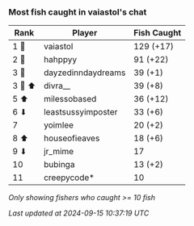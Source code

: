 ### Most fish caught in vaiastol's chat
| Rank | Player | Fish Caught |
|------|--------|-----------|
| 1 🥇  | vaiastol  | 129 (+17) |
| 2 🥈  | hahppyy  | 91 (+22) |
| 3 🥉  | dayzedinndaydreams  | 39 (+1) |
| 3 🥉 ⬆ | divra__  | 39 (+8) |
| 5 ⬆ | milessobased  | 36 (+12) |
| 6 ⬇ | leastsussyimposter  | 33 (+6) |
| 7  | yoimlee  | 20 (+2) |
| 8 ⬆ | houseofieaves  | 18 (+6) |
| 9 ⬇ | jr_mime  | 17 |
| 10  | bubinga  | 13 (+2) |
| 11  | creepycode*  | 10 |

_Only showing fishers who caught >= 10 fish_

_Last updated at 2024-09-15 10:37:19 UTC_